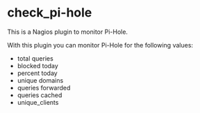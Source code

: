 # check_pi-hole
This is a Nagios plugin to monitor Pi-Hole.

With this plugin you can monitor Pi-Hole for the following values:
- total queries
- blocked today
- percent today
- unique domains
- queries forwarded
- queries cached
- unique_clients

